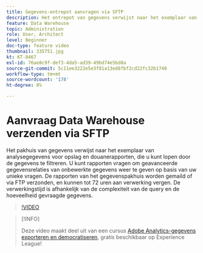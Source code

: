 ```yaml
---
title: Gegevens-entrepot aanvragen via SFTP
description: Het entrepot van gegevens verwijst naar het exemplaar van de gegevens van Analytics voor opslag en douanerapporten, die u kunt lopen door de gegevens te filtreren. U kunt rapporten vragen om geavanceerde gegevensrelaties van onbewerkte gegevens weer te geven op basis van uw unieke vragen. De rapporten van het gegevenspakhuis worden gemaild of via FTP verzonden, en kunnen tot 72 uren aan verwerking vergen. De verwerkingstijd is afhankelijk van de complexiteit van de query en de hoeveelheid gevraagde gegevens.
feature: Data Warehouse
topic: Administration
role: User, Architect
level: Beginner
doc-type: feature video
thumbnail: 335751.jpg
kt: KT-8467
exl-id: 76ae8c9f-def3-4da5-ad39-49bd74e5bd8a
source-git-commit: 5c11ee3222e5e3f81a13ed8fbf2cd22fc32b1740
workflow-type: tm+mt
source-wordcount: '178'
ht-degree: 0%

---
```


# Aanvraag Data Warehouse verzenden via SFTP

Het pakhuis van gegevens verwijst naar het exemplaar van analysegegevens voor opslag en douanerapporten, die u kunt lopen door de gegevens te filtreren. U kunt rapporten vragen om geavanceerde gegevensrelaties van onbewerkte gegevens weer te geven op basis van uw unieke vragen. De rapporten van het gegevenspakhuis worden gemaild of via FTP verzonden, en kunnen tot 72 uren aan verwerking vergen. De verwerkingstijd is afhankelijk van de complexiteit van de query en de hoeveelheid gevraagde gegevens.

>[!VIDEO](https://video.tv.adobe.com/v/335751/?quality=12&learn=on)

>[!INFO]
>
> Deze video maakt deel uit van een cursus [Adobe Analytics-gegevens exporteren en democratiseren](https://experienceleague.adobe.com/?recommended=Analytics-A-1-2022.1.democratizing), gratis beschikbaar op Experience League!